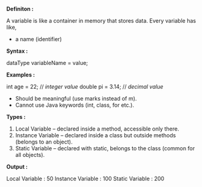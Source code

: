 
**Definiton :**

A variable is like a container in memory that stores data.
Every variable has like,
- a name (identifier)


**Syntax :**

dataType variableName = value;

**Examples :**

int age = 22;                     // *integer value*
double pi = 3.14;                // *decimal value*

- Should be meaningful (use marks instead of m).
- Cannot use Java keywords (int, class, for etc.).

**Types :**

1) Local Variable – declared inside a method, accessible only there.
2) Instance Variable – declared inside a class but outside methods (belongs to an object).
3) Static Variable – declared with static, belongs to the class (common for all objects).



**Output :**

Local Variable : 50
Instance Variable : 100
Static Variable : 200
